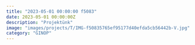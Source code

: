 ```yaml
---
title: "2023-05-01 00:00:00 f5083"
date: 2023-05-01 00:00:00Z
description: "Projektünk"
image: "images/projects/T/IMG-f50835765ef95177d40efda5cb56442b-V.jpg"
category: "GINOP"
---
```

